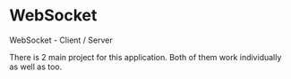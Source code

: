 # WebSocket
WebSocket - Client / Server 


There is 2 main project for this application. Both of them work individually as well as too. 

